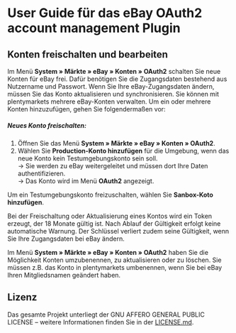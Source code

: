 # User Guide für das eBay OAuth2 account management Plugin

<div class="container-toc"></div>

## Konten freischalten und bearbeiten

Im Menü **System » Märkte » eBay » Konten » OAuth2** schalten Sie neue Konten für eBay frei. Dafür benötigen Sie die Zugangsdaten bestehend aus Nutzername und Passwort. Wenn Sie Ihre eBay-Zugangsdaten ändern, müssen Sie das Konto aktualisieren und synchronisieren. Sie können mit plentymarkets mehrere eBay-Konten verwalten. Um ein oder mehrere Konten hinzuzufügen, gehen Sie folgendermaßen vor:

##### Neues Konto freischalten:

 1. Öffnen Sie das Menü **System » Märkte » eBay » Konten » OAuth2**.
 2. Wählen Sie **Production-Konto hinzufügen** für die Umgebung, wenn das neue Konto kein Testumgebungskonto sein soll. <br>
 → Sie werden zu eBay weitergeleitet und müssen dort Ihre Daten authentifizieren. <br>
 → Das Konto wird im Menü **OAuth2** angezeigt.
 
 Um ein Testumgebungskonto freizuschalten, wählen Sie **Sanbox-Koto hinzufügen**.
    
Bei der Freischaltung oder Aktualisierung eines Kontos wird ein Token erzeugt, der 18 Monate gültig ist. Nach Ablauf der Gültigkeit erfolgt keine automatische Warnung. Der Schlüssel verliert zudem seine Gültigkeit, wenn Sie Ihre Zugangsdaten bei eBay ändern.



Im Menü **System » Märkte » eBay » Konten » OAuth2** haben Sie die Möglichkeit Konten umzubenennen, zu aktualisieren oder zu löschen. Sie müssen z.B. das Konto in plentymarkets umbenennen, wenn Sie bei eBay Ihren Mitgliedsnamen geändert haben.    

## Lizenz

Das gesamte Projekt unterliegt der GNU AFFERO GENERAL PUBLIC LICENSE – weitere Informationen finden Sie in der [LICENSE.md](https://github.com/plentymarkets/plugin-etsy/blob/master/LICENSE.md).
